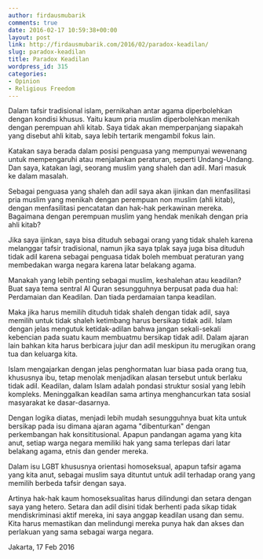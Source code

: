 ```yaml
---
author: firdausmubarik
comments: true
date: 2016-02-17 10:59:38+00:00
layout: post
link: http://firdausmubarik.com/2016/02/paradox-keadilan/
slug: paradox-keadilan
title: Paradox Keadilan
wordpress_id: 315
categories:
- Opinion
- Religious Freedom
---
```


Dalam tafsir tradisional islam, pernikahan antar agama diperbolehkan dengan kondisi khusus. Yaitu kaum pria muslim diperbolehkan menikah dengan perempuan ahli kitab. Saya tidak akan memperpanjang siapakah yang disebut ahli kitab, saya lebih tertarik mengambil fokus lain.

Katakan saya berada dalam posisi penguasa yang mempunyai wewenang untuk mempengaruhi atau menjalankan peraturan, seperti Undang-Undang. Dan saya, katakan lagi, seorang muslim yang shaleh dan adil. Mari masuk ke dalam masalah.

Sebagai penguasa yang shaleh dan adil saya akan ijinkan dan menfasilitasi pria muslim yang menikah dengan perempuan non muslim (ahli kitab), dengan menfasilitasi pencatatan dan hak-hak perkawinan mereka. Bagaimana dengan perempuan muslim yang hendak menikah dengan pria ahli kitab?

Jika saya ijinkan, saya bisa dituduh sebagai orang yang tidak shaleh karena melanggar tafsir tradisional, namun jika saya tplak saya juga bisa dituduh tidak adil karena sebagai penguasa tidak boleh membuat peraturan yang membedakan warga negara karena latar belakang agama.

Manakah yang lebih penting sebagai muslim, keshalehan atau keadilan? Buat saya tema sentral Al Quran sesungguhnya berpusat pada dua hal: Perdamaian dan Keadilan. Dan tiada perdamaian tanpa keadilan.

Maka jika harus memilih dituduh tidak shaleh dengan tidak adil, saya memilih untuk tidak shaleh ketimbang harus bersikap tidak adil. Islam dengan jelas mengutuk ketidak-adilan bahwa jangan sekali-sekali kebencian pada suatu kaum membuatmu bersikap tidak adil. Dalam ajaran lain bahkan kita harus berbicara jujur dan adil meskipun itu merugikan orang tua dan keluarga kita.

Islam mengajarkan dengan jelas penghormatan luar biasa pada orang tua, khususnya ibu, tetap menolak menjadikan alasan tersebut untuk berlaku tidak adil. Keadilan, dalam Islam adalah pondasi struktur sosial yang lebih kompleks. Meninggalkan keadilan sama artinya menghancurkan tata sosial masyarakat ke dasar-dasarnya.

Dengan logika diatas, menjadi lebih mudah sesungguhnya buat kita untuk bersikap pada isu dimana ajaran agama "dibenturkan" dengan perkembangan hak konsititusional. Apapun pandangan agama yang kita anut, setiap warga negara memiliki hak yang sama terlepas dari latar belakang agama, etnis dan gender mereka.

Dalam isu LGBT khususnya orientasi homoseksual, apapun tafsir agama yang kita anut, sebagai muslim saya dituntut untuk adil terhadap orang yang memilih berbeda tafsir dengan saya.

Artinya hak-hak kaum homoseksualitas harus dilindungi dan setara dengan saya yang hetero. Setara dan adil disini tidak berhenti pada sikap tidak mendiskriminasi aktif mereka, ini saya anggap keadilan usang dan semu. Kita harus memastikan dan melindungi mereka punya hak dan akses dan perlakuan yang sama sebagai warga negara.

Jakarta, 17 Feb 2016


